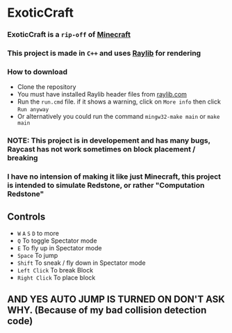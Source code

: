 # ExoticCraft
### ExoticCraft is a `rip-off` of [Minecraft](https://minecraft.net)
### This project is made in `C++` and uses [Raylib](https://raylib.com) for rendering
### How to download
* Clone the repository
* You must have installed Raylib header files from [raylib.com](https://raylib.com)
* Run the `run.cmd` file. if it shows a warning, click on `More info` then click `Run anyway`
* Or alternatively you could run the command `mingw32-make main` or `make main`
### NOTE: This project is in developement and has many bugs, Raycast has not work sometimes on block placement / breaking
### I have no intension of making it like just Minecraft, this project is intended to simulate Redstone, or rather "Computation Redstone"
## Controls
* `W` `A` `S` `D` to more
* `Q` To toggle Spectator mode
* `E` To fly up in Spectator mode
* `Space` To jump
* `Shift` To sneak / fly down in Spectator mode
* `Left Click`  To break Block
* `Right Click` To place block
## AND YES AUTO JUMP IS TURNED ON DON'T ASK WHY. (Because of my bad collision detection code)
